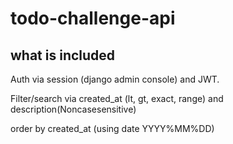 # todo-challenge-api


## what is included

Auth via session (django admin console) and JWT.

Filter/search via created_at (lt, gt, exact, range) and description(Noncasesensitive)

order by created_at (using date YYYY%MM%DD)

